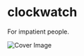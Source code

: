 # clockwatch
For impatient people.

![Cover Image](https://cdn.vectorstock.com/i/500p/28/11/nerd-face-emoji-clever-emoticon-with-glasses-vector-29662811.avif)